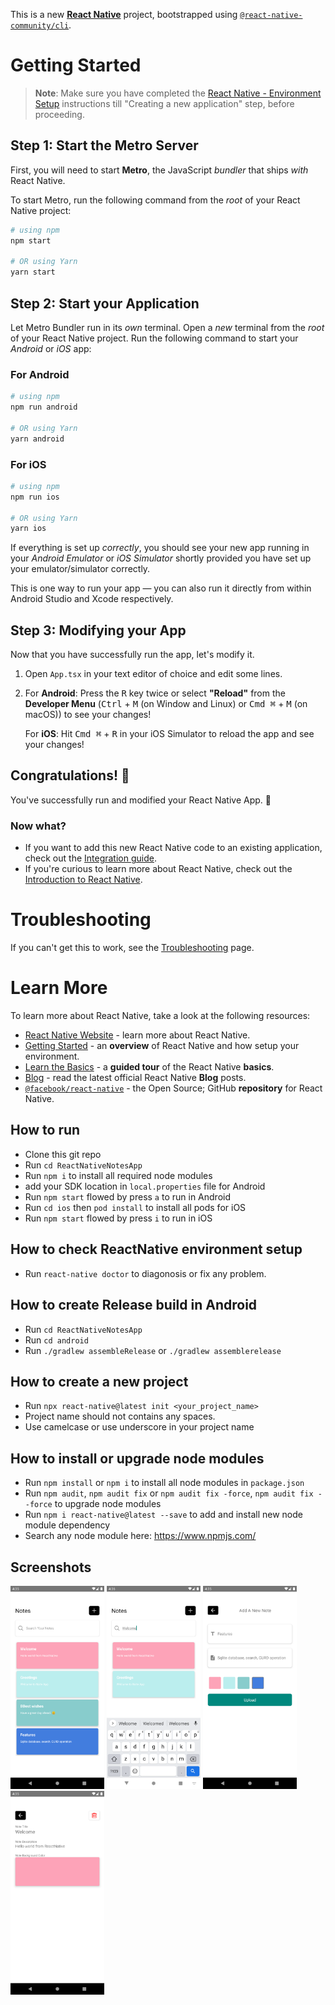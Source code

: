 This is a new [**React Native**](https://reactnative.dev) project, bootstrapped using [`@react-native-community/cli`](https://github.com/react-native-community/cli).

# Getting Started

>**Note**: Make sure you have completed the [React Native - Environment Setup](https://reactnative.dev/docs/environment-setup) instructions till "Creating a new application" step, before proceeding.

## Step 1: Start the Metro Server

First, you will need to start **Metro**, the JavaScript _bundler_ that ships _with_ React Native.

To start Metro, run the following command from the _root_ of your React Native project:

```bash
# using npm
npm start

# OR using Yarn
yarn start
```

## Step 2: Start your Application

Let Metro Bundler run in its _own_ terminal. Open a _new_ terminal from the _root_ of your React Native project. Run the following command to start your _Android_ or _iOS_ app:

### For Android

```bash
# using npm
npm run android

# OR using Yarn
yarn android
```

### For iOS

```bash
# using npm
npm run ios

# OR using Yarn
yarn ios
```

If everything is set up _correctly_, you should see your new app running in your _Android Emulator_ or _iOS Simulator_ shortly provided you have set up your emulator/simulator correctly.

This is one way to run your app — you can also run it directly from within Android Studio and Xcode respectively.

## Step 3: Modifying your App

Now that you have successfully run the app, let's modify it.

1. Open `App.tsx` in your text editor of choice and edit some lines.
2. For **Android**: Press the <kbd>R</kbd> key twice or select **"Reload"** from the **Developer Menu** (<kbd>Ctrl</kbd> + <kbd>M</kbd> (on Window and Linux) or <kbd>Cmd ⌘</kbd> + <kbd>M</kbd> (on macOS)) to see your changes!

   For **iOS**: Hit <kbd>Cmd ⌘</kbd> + <kbd>R</kbd> in your iOS Simulator to reload the app and see your changes!

## Congratulations! :tada:

You've successfully run and modified your React Native App. :partying_face:

### Now what?

- If you want to add this new React Native code to an existing application, check out the [Integration guide](https://reactnative.dev/docs/integration-with-existing-apps).
- If you're curious to learn more about React Native, check out the [Introduction to React Native](https://reactnative.dev/docs/getting-started).

# Troubleshooting

If you can't get this to work, see the [Troubleshooting](https://reactnative.dev/docs/troubleshooting) page.

# Learn More

To learn more about React Native, take a look at the following resources:

- [React Native Website](https://reactnative.dev) - learn more about React Native.
- [Getting Started](https://reactnative.dev/docs/environment-setup) - an **overview** of React Native and how setup your environment.
- [Learn the Basics](https://reactnative.dev/docs/getting-started) - a **guided tour** of the React Native **basics**.
- [Blog](https://reactnative.dev/blog) - read the latest official React Native **Blog** posts.
- [`@facebook/react-native`](https://github.com/facebook/react-native) - the Open Source; GitHub **repository** for React Native.

## How to run
 - Clone this git repo
 - Run `cd ReactNativeNotesApp`
 - Run `npm i` to install all required node modules
 - add your SDK location in `local.properties` file for Android
 - Run `npm start` flowed by press `a` to run in Android
 - Run `cd ios` then `pod install` to install all pods for iOS
 - Run `npm start` flowed by press `i` to run in iOS

 ## How to check ReactNative environment setup
 - Run `react-native doctor` to diagonosis or fix any problem.

 ## How to create Release build in Android
 - Run `cd ReactNativeNotesApp`
 - Run `cd android`
 - Run `./gradlew assembleRelease` or `./gradlew assemblerelease`

 ## How to create a new project
 - Run `npx react-native@latest init <your_project_name>`
 - Project name should not contains any spaces.
 - Use camelcase or use underscore in your project name

 ## How to install or upgrade node modules
- Run `npm install` or `npm i` to install all node modules in `package.json`
- Run `npm audit`, `npm audit fix` or `npm audit fix -force`, `npm audit fix --force` to upgrade node modules
- Run `npm i react-native@latest --save` to add and install new node module dependency
- Search any node module here: https://www.npmjs.com/

## Screenshots

<img src="./screenshots/Screenshot_dashboard.png" alt="Dashboard" width="150"/> <img src="./screenshots/Screenshot_search.png" alt="Search" width="150"/> <img src="./screenshots/Screenshot_add_new.png" alt="Add new note" width="150"/> <img src="./screenshots/Screenshot_delete_view.png" alt="View and delete" width="150"/>